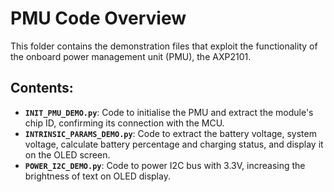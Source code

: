 # PMU Code Overview

This folder contains the demonstration files that exploit the functionality of the onboard power management unit (PMU), the AXP2101.

## Contents:

- **`INIT_PMU_DEMO.py`**: Code to initialise the PMU and extract the module's chip ID, confirming its connection with the MCU.
- **`INTRINSIC_PARAMS_DEMO.py`**: Code to extract the battery voltage, system voltage, calculate battery percentage and charging status, and display it on the OLED screen.
- **`POWER_I2C_DEMO.py`**: Code to power I2C bus with 3.3V, increasing the brightness of text on OLED display.
